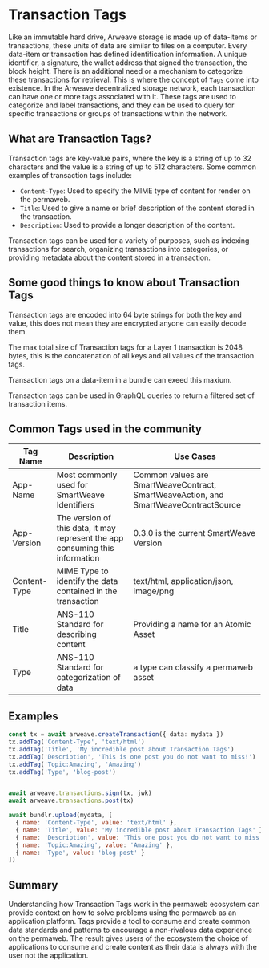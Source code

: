 # Transaction Tags

Like an immutable hard drive, Arweave storage is made up of data-items or transactions, these units of data are similar to files on a computer. Every data-item or transaction has defined identification information. A unique identifier, a signature, the wallet address that signed the transaction, the block height. There is an additional need or a mechanism to categorize these transactions for retrieval. This is where the concept of `Tags` come into existence. In the Arweave decentralized storage network, each transaction can have one or more tags associated with it. These tags are used to categorize and label transactions, and they can be used to query for specific transactions or groups of transactions within the network.

## What are Transaction Tags?

Transaction tags are key-value pairs, where the key is a string of up to 32 characters and the value is a string of up to 512 characters. Some common examples of transaction tags include:

* `Content-Type`: Used to specify the MIME type of content for render on the permaweb.
* `Title`: Used to give a name or brief description of the content stored in the transaction.
* `Description`: Used to provide a longer description of the content.

Transaction tags can be used for a variety of purposes, such as indexing transactions for search, organizing transactions into categories, or providing metadata about the content stored in a transaction.

## Some good things to know about Transaction Tags

Transaction tags are encoded into 64 byte strings for both the key and value, this does not mean they are encrypted anyone can easily decode them.

The max total size of Transaction tags for a Layer 1 transaction is 2048 bytes, this is the concatenation of all keys and all values of the transaction tags.

Transaction tags on a data-item in a bundle can exeed this maxium.

Transaction tags can be used in GraphQL queries to return a filtered set of transaction items.

## Common Tags used in the community

| Tag Name | Description | Use Cases |
| -------- | ----------- | --------- |
| App-Name | Most commonly used for SmartWeave Identifiers | Common values are SmartWeaveContract, SmartWeaveAction, and SmartWeaveContractSource |
| App-Version | The version of this data, it may represent the app consuming this information | 0.3.0 is the current SmartWeave Version |
| Content-Type | MIME Type to identify the data contained in the transaction | text/html, application/json, image/png |
| Title | ANS-110 Standard for describing content | Providing a name for an Atomic Asset |
| Type | ANS-110 Standard for categorization of data | a type can classify a permaweb asset | 

## Examples

<CodeGroup>
  <CodeGroupItem title="arweave">

```ts
const tx = await arweave.createTransaction({ data: mydata })
tx.addTag('Content-Type', 'text/html')
tx.addTag('Title', 'My incredible post about Transaction Tags')
tx.addTag('Description', 'This is one post you do not want to miss!')
tx.addTag('Topic:Amazing', 'Amazing')
tx.addTag('Type', 'blog-post')


await arweave.transactions.sign(tx, jwk)
await arweave.transactions.post(tx)
```

  </CodeGroupItem>
  <CodeGroupItem title="@bundlr-network/client">

```js
await bundlr.upload(mydata, [
  { name: 'Content-Type', value: 'text/html' },
  { name: 'Title', value: 'My incredible post about Transaction Tags' },
  { name: 'Description', value: 'This one post you do not want to miss!' },
  { name: 'Topic:Amazing', value: 'Amazing' },
  { name: 'Type', value: 'blog-post' }
])
```

  </CodeGroupItem>
</CodeGroup>

## Summary

Understanding how Transaction Tags work in the permaweb ecosystem can provide context on how to solve problems using the permaweb as an application platform. Tags provide a tool to consume and create common data standards and patterns to encourage a non-rivalous data experience on the permaweb. The result gives users of the ecosystem the choice of applications to consume and create content as their data is always with the user not the application.